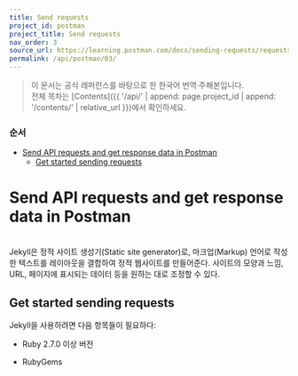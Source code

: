 ```yaml
---
title: Send requests
project_id: postman
project_title: Send requests
nav_order: 3
source_url: https://learning.postman.com/docs/sending-requests/requests/
permalink: /api/postman/03/
---
```


> 이 문서는 공식 레퍼런스를 바탕으로 한 한국어 번역·주해본입니다.  
> 전체 목차는 [Contents]({{ '/api/' | append: page.project_id | append: '/contents/' | relative_url }})에서 확인하세요.


### 순서

- [Send API requests and get response data in Postman](#send-api-requests-and-get-response-data-in-postman)
  - [Get started sending requests](#get-started-sending-requests)


# Send API requests and get response data in Postman
<br>
Jekyll은 정적 사이트 생성기(Static site generator)로, 마크업(Markup) 언어로 작성한 텍스트를 레이아웃을 결합하여 정적 웹사이트를 만들어준다. 사이트의 모양과 느낌, URL, 페이지에 표시되는 데이터 등을 원하는 대로 조정할 수 있다.

## Get started sending requests
Jekyll을 사용하려면 다음 항목들이 필요하다:

- Ruby 2.7.0 이상 버전
  
- RubyGems
  